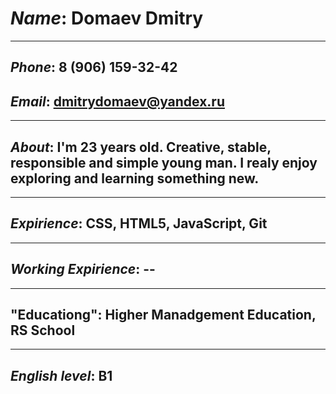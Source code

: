 # *Name*: Domaev Dmitry
***
## *Phone*: 8 (906) 159-32-42
## *Email*: dmitrydomaev@yandex.ru
***
## *About*: I'm 23 years old. Creative, stable, responsible and simple young man. I realy enjoy exploring and learning something new.
***
## *Expirience*: CSS, HTML5, JavaScript, Git
***
## *Working Expirience*: --
***
## "Educationg": Higher Manadgement Education, RS School
***
## *English level*: B1